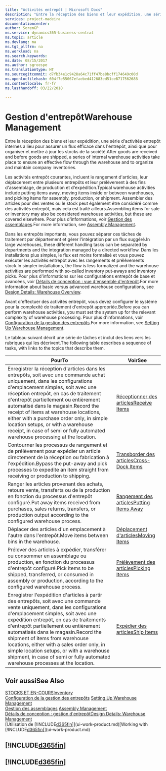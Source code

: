 ```yaml
---
title: "Activités entrepôt | Microsoft Docs"
description: "Entre la réception des biens et leur expédition, une série d'activités entrepôt internes a lieu pour assurer un flux efficace dans l'entrepôt, ainsi que pour organiser et mettre à jour les stocks de la société."
services: project-madeira
documentationcenter: 
author: SorenGP
ms.service: dynamics365-business-central
ms.topic: article
ms.devlang: na
ms.tgt_pltfrm: na
ms.workload: na
ms.search.keywords: 
ms.date: 08/15/2017
ms.author: sgroespe
ms.translationtype: HT
ms.sourcegitcommit: d7fb34e1c9428a64c71ff47be8bcff174649c00d
ms.openlocfilehash: 604f7e55067efaebed412683ed51ce8717562688
ms.contentlocale: fr-fr
ms.lasthandoff: 03/22/2018

---
```

# <a name="warehouse-management"></a><span data-ttu-id="2a044-103">Gestion d'entrepôt</span><span class="sxs-lookup"><span data-stu-id="2a044-103">Warehouse Management</span></span>
<span data-ttu-id="2a044-104">Entre la réception des biens et leur expédition, une série d'activités entrepôt internes a lieu pour assurer un flux efficace dans l'entrepôt, ainsi que pour organiser et mettre à jour les stocks de la société.</span><span class="sxs-lookup"><span data-stu-id="2a044-104">After goods are received and before goods are shipped, a series of internal warehouse activities take place to ensure an effective flow through the warehouse and to organize and maintain company inventories.</span></span>

<span data-ttu-id="2a044-105">Les activités entrepôt courantes, incluent le rangement d'articles, leur déplacement entre plusieurs entrepôts et leur prélèvement à des fins d'assemblage, de production et d'expédition.</span><span class="sxs-lookup"><span data-stu-id="2a044-105">Typical warehouse activities include putting items away, moving items inside or between warehouses, and picking items for assembly, production, or shipment.</span></span> <span data-ttu-id="2a044-106">Assembler des articles pour des ventes ou le stock peut également être considéré comme des activités entrepôt, mais cela est traité ailleurs.</span><span class="sxs-lookup"><span data-stu-id="2a044-106">Assembling items for sale or inventory may also be considered warehouse activities, but these are covered elsewhere.</span></span> <span data-ttu-id="2a044-107">Pour plus d'informations, voir [Gestion des assemblages](assembly-assemble-items.md).</span><span class="sxs-lookup"><span data-stu-id="2a044-107">For more information, see [Assembly Management](assembly-assemble-items.md).</span></span>  

<span data-ttu-id="2a044-108">Dans les entrepôts importants, vous pouvez séparer ces tâches de traitement par département et gérer l'intégration par un flux suggéré.</span><span class="sxs-lookup"><span data-stu-id="2a044-108">In large warehouses, these different handling tasks can be separated by departments and the integration managed by a directed workflow.</span></span> <span data-ttu-id="2a044-109">Dans les installations plus simples, le flux est moins formalisé et vous pouvez exécuter les activités entrepôt avec les rangements et prélèvements stock.</span><span class="sxs-lookup"><span data-stu-id="2a044-109">In simpler installations, the flow is less formalized and the warehouse activities are performed with so-called inventory put-aways and inventory picks.</span></span> <span data-ttu-id="2a044-110">Pour plus d'informations sur les configurations entrepôt de base et avancées, voir [Détails de conception : vue d'ensemble d'entrepôt](design-details-warehouse-overview.md).</span><span class="sxs-lookup"><span data-stu-id="2a044-110">For more information about basic versus advanced warehouse configurations, see [Design Details: Warehouse Overview](design-details-warehouse-overview.md).</span></span>

<span data-ttu-id="2a044-111">Avant d'effectuer des activités entrepôt, vous devez configurer le système pour la complexité de traitement d'entrepôt appropriée.</span><span class="sxs-lookup"><span data-stu-id="2a044-111">Before you can perform warehouse activities, you must set the system up for the relevant complexity of warehouse processing.</span></span> <span data-ttu-id="2a044-112">Pour plus d'informations, voir [Configuration de la gestion des entrepôts](warehouse-setup-warehouse.md).</span><span class="sxs-lookup"><span data-stu-id="2a044-112">For more information, see [Setting Up Warehouse Management](warehouse-setup-warehouse.md).</span></span>

 <span data-ttu-id="2a044-113">Le tableau suivant décrit une série de tâches et inclut des liens vers les rubriques qui les décrivent.</span><span class="sxs-lookup"><span data-stu-id="2a044-113">The following table describes a sequence of tasks, with links to the topics that describe them.</span></span>   

|<span data-ttu-id="2a044-114">**Pour**</span><span class="sxs-lookup"><span data-stu-id="2a044-114">**To**</span></span>|<span data-ttu-id="2a044-115">**Voir**</span><span class="sxs-lookup"><span data-stu-id="2a044-115">**See**</span></span>|  
|------------|-------------|  
|<span data-ttu-id="2a044-116">Enregistrer la réception d'articles dans les entrepôts, soit avec une commande achat uniquement, dans les configurations d'emplacement simples, soit avec une réception entrepôt, en cas de traitement d'entrepôt partiellement ou entièrement automatisé dans le magasin.</span><span class="sxs-lookup"><span data-stu-id="2a044-116">Record the receipt of items at warehouse locations, either with a purchase order only, in simple location setups, or with a warehouse receipt, in case of semi or fully automated warehouse processing at the location.</span></span>|[<span data-ttu-id="2a044-117">Réceptionner des articles</span><span class="sxs-lookup"><span data-stu-id="2a044-117">Receive Items</span></span>](warehouse-how-receive-items.md)|
|<span data-ttu-id="2a044-118">Contourner les processus de rangement et de prélèvement pour expédier un article directement de la réception ou fabrication à l'expédition.</span><span class="sxs-lookup"><span data-stu-id="2a044-118">Bypass the put-away and pick processes to expedite an item straight from receiving or production to shipping.</span></span>|[<span data-ttu-id="2a044-119">Transborder des articles</span><span class="sxs-lookup"><span data-stu-id="2a044-119">Cross-Dock Items</span></span>](warehouse-how-to-cross-dock-items.md)|    
|<span data-ttu-id="2a044-120">Ranger les articles provenant des achats, retours vente, transferts ou de la production en fonction du processus d'entrepôt configuré.</span><span class="sxs-lookup"><span data-stu-id="2a044-120">Put away items received from purchases, sales returns, transfers, or production output according to the configured warehouse process.</span></span>|[<span data-ttu-id="2a044-121">Rangement des articles</span><span class="sxs-lookup"><span data-stu-id="2a044-121">Putting Items Away</span></span>](warehouse-put-away-items.md)|
|<span data-ttu-id="2a044-122">Déplacer des articles d'un emplacement à l'autre dans l'entrepôt.</span><span class="sxs-lookup"><span data-stu-id="2a044-122">Move items between bins in the warehouse.</span></span>|[<span data-ttu-id="2a044-123">Déplacement d'articles</span><span class="sxs-lookup"><span data-stu-id="2a044-123">Moving Items</span></span>](warehouse-move-items.md)|
|<span data-ttu-id="2a044-124">Prélever des articles à expédier, transférer ou consommer en assemblage ou production, en fonction du processus d'entrepôt configuré.</span><span class="sxs-lookup"><span data-stu-id="2a044-124">Pick items to be shipped, transferred, or consumed in assembly or production, according to the configured warehouse process.</span></span>|[<span data-ttu-id="2a044-125">Prélèvement des articles</span><span class="sxs-lookup"><span data-stu-id="2a044-125">Picking Items</span></span>](warehouse-pick-items.md)|
|<span data-ttu-id="2a044-126">Enregistrer l'expédition d'articles à partir des entrepôts, soit avec une commande vente uniquement, dans les configurations d'emplacement simples, soit avec une expédition entrepôt, en cas de traitements d'entrepôt partiellement ou entièrement automatisés dans le magasin.</span><span class="sxs-lookup"><span data-stu-id="2a044-126">Record the shipment of items from warehouse locations, either with a sales order only, in simple location setups, or with a warehouse shipment, in case of semi or fully automated warehouse processes at the location.</span></span>|[<span data-ttu-id="2a044-127">Expédier des articles</span><span class="sxs-lookup"><span data-stu-id="2a044-127">Ship Items</span></span>](warehouse-how-ship-items.md)|  

## <a name="see-also"></a><span data-ttu-id="2a044-128">Voir aussi</span><span class="sxs-lookup"><span data-stu-id="2a044-128">See Also</span></span>  
[<span data-ttu-id="2a044-129">STOCKS ET EN-COURS</span><span class="sxs-lookup"><span data-stu-id="2a044-129">Inventory</span></span>](inventory-manage-inventory.md)  
<span data-ttu-id="2a044-130">[Configuration de la gestion des entrepôts](warehouse-setup-warehouse.md)   </span><span class="sxs-lookup"><span data-stu-id="2a044-130">[Setting Up Warehouse Management](warehouse-setup-warehouse.md)   </span></span>  
<span data-ttu-id="2a044-131">[Gestion des assemblages](assembly-assemble-items.md)  </span><span class="sxs-lookup"><span data-stu-id="2a044-131">[Assembly Management](assembly-assemble-items.md)  </span></span>  
[<span data-ttu-id="2a044-132">Détails de conception : gestion d'entrepôt</span><span class="sxs-lookup"><span data-stu-id="2a044-132">Design Details: Warehouse Management</span></span>](design-details-warehouse-management.md)  
<span data-ttu-id="2a044-133">[Utilisation de [!INCLUDE[d365fin](includes/d365fin_md.md)]](ui-work-product.md)</span><span class="sxs-lookup"><span data-stu-id="2a044-133">[Working with [!INCLUDE[d365fin](includes/d365fin_md.md)]](ui-work-product.md)</span></span>  

## [!INCLUDE[d365fin](includes/free_trial_md.md)]  
## [!INCLUDE[d365fin](includes/training_link_md.md)]

